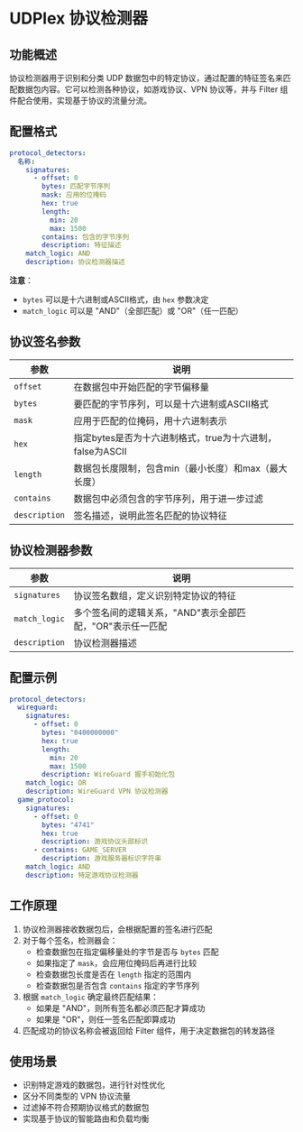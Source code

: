 # UDPlex 协议检测器

## 功能概述
协议检测器用于识别和分类 UDP 数据包中的特定协议，通过配置的特征签名来匹配数据包内容。它可以检测各种协议，如游戏协议、VPN 协议等，并与 Filter 组件配合使用，实现基于协议的流量分流。

## 配置格式

```yaml
protocol_detectors:
  名称:
    signatures:
      - offset: 0
        bytes: 匹配字节序列
        mask: 应用的位掩码
        hex: true
        length:
          min: 20
          max: 1500
        contains: 包含的字节序列
        description: 特征描述
    match_logic: AND
    description: 协议检测器描述
```

**注意**：
- `bytes` 可以是十六进制或ASCII格式，由 `hex` 参数决定
- `match_logic` 可以是 "AND"（全部匹配）或 "OR"（任一匹配）

## 协议签名参数

| 参数 | 说明 |
|------|------|
| `offset` | 在数据包中开始匹配的字节偏移量 |
| `bytes` | 要匹配的字节序列，可以是十六进制或ASCII格式 |
| `mask` | 应用于匹配的位掩码，用十六进制表示 |
| `hex` | 指定bytes是否为十六进制格式，true为十六进制，false为ASCII |
| `length` | 数据包长度限制，包含min（最小长度）和max（最大长度） |
| `contains` | 数据包中必须包含的字节序列，用于进一步过滤 |
| `description` | 签名描述，说明此签名匹配的协议特征 |

## 协议检测器参数

| 参数 | 说明 |
|------|------|
| `signatures` | 协议签名数组，定义识别特定协议的特征 |
| `match_logic` | 多个签名间的逻辑关系，"AND"表示全部匹配，"OR"表示任一匹配 |
| `description` | 协议检测器描述 |

## 配置示例

```yaml
protocol_detectors:
  wireguard:
    signatures:
      - offset: 0
        bytes: "0400000000"
        hex: true
        length:
          min: 20
          max: 1500
        description: WireGuard 握手初始化包
    match_logic: OR
    description: WireGuard VPN 协议检测器
  game_protocol:
    signatures:
      - offset: 0
        bytes: "4741"
        hex: true
        description: 游戏协议头部标识
      - contains: GAME_SERVER
        description: 游戏服务器标识字符串
    match_logic: AND
    description: 特定游戏协议检测器
```

## 工作原理

1. 协议检测器接收数据包后，会根据配置的签名进行匹配
2. 对于每个签名，检测器会：
   - 检查数据包在指定偏移量处的字节是否与 `bytes` 匹配
   - 如果指定了 `mask`，会应用位掩码后再进行比较
   - 检查数据包长度是否在 `length` 指定的范围内
   - 检查数据包是否包含 `contains` 指定的字节序列
3. 根据 `match_logic` 确定最终匹配结果：
   - 如果是 "AND"，则所有签名都必须匹配才算成功
   - 如果是 "OR"，则任一签名匹配即算成功
4. 匹配成功的协议名称会被返回给 Filter 组件，用于决定数据包的转发路径

## 使用场景

- 识别特定游戏的数据包，进行针对性优化
- 区分不同类型的 VPN 协议流量
- 过滤掉不符合预期协议格式的数据包
- 实现基于协议的智能路由和负载均衡